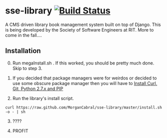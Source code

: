 # sse-library [![Build Status](https://secure.travis-ci.org/MorganCabral/sse-library.png?branch=master)](http://travis-ci.org/MorganCabral/sse-library)

A CMS driven library book management system built on top of Django. This is being developed by the Society of Software Engineers at RIT. More to come in the fall....

## Installation
0) Run megaInstall.sh .  If this worked, you should be pretty much done.  Skip to step 3.

1) If you decided that package managers were for weirdos or decided to use some obscure package manager then you will have to [Install Curl, Git, Python 2.7.x and PIP](https://github.com/MorganCabral/sse-library/wiki/Installation-Prereqs)

2) Run the library's install script.

`curl https://raw.github.com/MorganCabral/sse-library/master/install.sh -o - | sh`

3) ????

4) PROFIT
